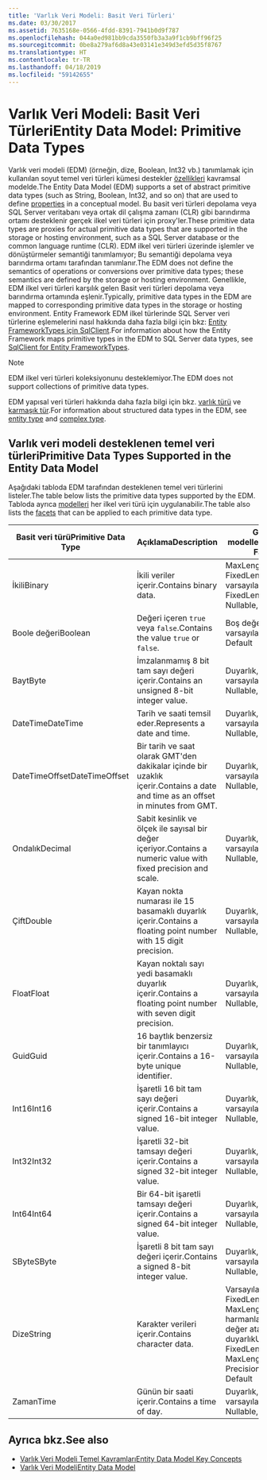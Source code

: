 ```yaml
---
title: 'Varlık Veri Modeli: Basit Veri Türleri'
ms.date: 03/30/2017
ms.assetid: 7635168e-0566-4fdd-8391-7941b0d9f787
ms.openlocfilehash: 044a0ed981bb9cda3550fb3a3a9f1cb9bff96f25
ms.sourcegitcommit: 0be8a279af6d8a43e03141e349d3efd5d35f8767
ms.translationtype: HT
ms.contentlocale: tr-TR
ms.lasthandoff: 04/18/2019
ms.locfileid: "59142655"
---
```

# <a name="entity-data-model-primitive-data-types"></a><span data-ttu-id="35246-102">Varlık Veri Modeli: Basit Veri Türleri</span><span class="sxs-lookup"><span data-stu-id="35246-102">Entity Data Model: Primitive Data Types</span></span>
<span data-ttu-id="35246-103">Varlık veri modeli (EDM) (örneğin, dize, Boolean, Int32 vb.) tanımlamak için kullanılan soyut temel veri türleri kümesi destekler [özellikleri](../../../../docs/framework/data/adonet/property.md) kavramsal modelde.</span><span class="sxs-lookup"><span data-stu-id="35246-103">The Entity Data Model (EDM) supports a set of abstract primitive data types (such as String, Boolean, Int32, and so on) that are used to define [properties](../../../../docs/framework/data/adonet/property.md) in a conceptual model.</span></span> <span data-ttu-id="35246-104">Bu basit veri türleri depolama veya SQL Server veritabanı veya ortak dil çalışma zamanı (CLR) gibi barındırma ortamı desteklenir gerçek ilkel veri türleri için proxy'ler.</span><span class="sxs-lookup"><span data-stu-id="35246-104">These primitive data types are proxies for actual primitive data types that are supported in the storage or hosting environment, such as a SQL Server database or the common language runtime (CLR).</span></span> <span data-ttu-id="35246-105">EDM ilkel veri türleri üzerinde işlemler ve dönüştürmeler semantiği tanımlamıyor; Bu semantiği depolama veya barındırma ortamı tarafından tanımlanır.</span><span class="sxs-lookup"><span data-stu-id="35246-105">The EDM does not define the semantics of operations or conversions over primitive data types; these semantics are defined by the storage or hosting environment.</span></span> <span data-ttu-id="35246-106">Genellikle, EDM ilkel veri türleri karşılık gelen Basit veri türleri depolama veya barındırma ortamında eşlenir.</span><span class="sxs-lookup"><span data-stu-id="35246-106">Typically, primitive data types in the EDM are mapped to corresponding primitive data types in the storage or hosting environment.</span></span> <span data-ttu-id="35246-107">Entity Framework EDM ilkel türlerinde SQL Server veri türlerine eşlemelerini nasıl hakkında daha fazla bilgi için bkz: [Entity FrameworkTypes için SqlClient](../../../../docs/framework/data/adonet/ef/sqlclient-for-ef-types.md).</span><span class="sxs-lookup"><span data-stu-id="35246-107">For information about how the Entity Framework maps primitive types in the EDM to SQL Server data types, see [SqlClient for Entity FrameworkTypes](../../../../docs/framework/data/adonet/ef/sqlclient-for-ef-types.md).</span></span>  
  
> [!NOTE]
>  <span data-ttu-id="35246-108">EDM ilkel veri türleri koleksiyonunu desteklemiyor.</span><span class="sxs-lookup"><span data-stu-id="35246-108">The EDM does not support collections of primitive data types.</span></span>  
  
 <span data-ttu-id="35246-109">EDM yapısal veri türleri hakkında daha fazla bilgi için bkz. [varlık türü](../../../../docs/framework/data/adonet/entity-type.md) ve [karmaşık tür](../../../../docs/framework/data/adonet/complex-type.md).</span><span class="sxs-lookup"><span data-stu-id="35246-109">For information about structured data types in the EDM, see [entity type](../../../../docs/framework/data/adonet/entity-type.md) and [complex type](../../../../docs/framework/data/adonet/complex-type.md).</span></span>  
  
## <a name="primitive-data-types-supported-in-the-entity-data-model"></a><span data-ttu-id="35246-110">Varlık veri modeli desteklenen temel veri türleri</span><span class="sxs-lookup"><span data-stu-id="35246-110">Primitive Data Types Supported in the Entity Data Model</span></span>  
 <span data-ttu-id="35246-111">Aşağıdaki tabloda EDM tarafından desteklenen temel veri türlerini listeler.</span><span class="sxs-lookup"><span data-stu-id="35246-111">The table below lists the primitive data types supported by the EDM.</span></span> <span data-ttu-id="35246-112">Tabloda ayrıca [modelleri](../../../../docs/framework/data/adonet/facet.md) her ilkel veri türü için uygulanabilir.</span><span class="sxs-lookup"><span data-stu-id="35246-112">The table also lists the [facets](../../../../docs/framework/data/adonet/facet.md) that can be applied to each primitive data type.</span></span>  
  
|<span data-ttu-id="35246-113">Basit veri türü</span><span class="sxs-lookup"><span data-stu-id="35246-113">Primitive Data Type</span></span>|<span data-ttu-id="35246-114">Açıklama</span><span class="sxs-lookup"><span data-stu-id="35246-114">Description</span></span>|<span data-ttu-id="35246-115">Geçerli modelleri</span><span class="sxs-lookup"><span data-stu-id="35246-115">Applicable Facets</span></span>|  
|-------------------------|-----------------|-----------------------|  
|<span data-ttu-id="35246-116">İkili</span><span class="sxs-lookup"><span data-stu-id="35246-116">Binary</span></span>|<span data-ttu-id="35246-117">İkili veriler içerir.</span><span class="sxs-lookup"><span data-stu-id="35246-117">Contains binary data.</span></span>|<span data-ttu-id="35246-118">MaxLength, FixedLength, null, varsayılan</span><span class="sxs-lookup"><span data-stu-id="35246-118">MaxLength, FixedLength, Nullable, Default</span></span>|  
|<span data-ttu-id="35246-119">Boole değeri</span><span class="sxs-lookup"><span data-stu-id="35246-119">Boolean</span></span>|<span data-ttu-id="35246-120">Değeri içeren `true` veya `false`.</span><span class="sxs-lookup"><span data-stu-id="35246-120">Contains the value `true` or `false`.</span></span>|<span data-ttu-id="35246-121">Boş değer atanabilir, varsayılan</span><span class="sxs-lookup"><span data-stu-id="35246-121">Nullable, Default</span></span>|  
|<span data-ttu-id="35246-122">Bayt</span><span class="sxs-lookup"><span data-stu-id="35246-122">Byte</span></span>|<span data-ttu-id="35246-123">İmzalanmamış 8 bit tam sayı değeri içerir.</span><span class="sxs-lookup"><span data-stu-id="35246-123">Contains an unsigned 8-bit integer value.</span></span>|<span data-ttu-id="35246-124">Duyarlık, null, varsayılan</span><span class="sxs-lookup"><span data-stu-id="35246-124">Precision, Nullable, Default</span></span>|  
|<span data-ttu-id="35246-125">DateTime</span><span class="sxs-lookup"><span data-stu-id="35246-125">DateTime</span></span>|<span data-ttu-id="35246-126">Tarih ve saati temsil eder.</span><span class="sxs-lookup"><span data-stu-id="35246-126">Represents a date and time.</span></span>|<span data-ttu-id="35246-127">Duyarlık, null, varsayılan</span><span class="sxs-lookup"><span data-stu-id="35246-127">Precision, Nullable, Default</span></span>|  
|<span data-ttu-id="35246-128">DateTimeOffset</span><span class="sxs-lookup"><span data-stu-id="35246-128">DateTimeOffset</span></span>|<span data-ttu-id="35246-129">Bir tarih ve saat olarak GMT'den dakikalar içinde bir uzaklık içerir.</span><span class="sxs-lookup"><span data-stu-id="35246-129">Contains a date and time as an offset in minutes from GMT.</span></span>|<span data-ttu-id="35246-130">Duyarlık, null, varsayılan</span><span class="sxs-lookup"><span data-stu-id="35246-130">Precision, Nullable, Default</span></span>|  
|<span data-ttu-id="35246-131">Ondalık</span><span class="sxs-lookup"><span data-stu-id="35246-131">Decimal</span></span>|<span data-ttu-id="35246-132">Sabit kesinlik ve ölçek ile sayısal bir değer içeriyor.</span><span class="sxs-lookup"><span data-stu-id="35246-132">Contains a numeric value with fixed precision and scale.</span></span>|<span data-ttu-id="35246-133">Duyarlık, null, varsayılan</span><span class="sxs-lookup"><span data-stu-id="35246-133">Precision, Nullable, Default</span></span>|  
|<span data-ttu-id="35246-134">Çift</span><span class="sxs-lookup"><span data-stu-id="35246-134">Double</span></span>|<span data-ttu-id="35246-135">Kayan nokta numarası ile 15 basamaklı duyarlık içerir.</span><span class="sxs-lookup"><span data-stu-id="35246-135">Contains a floating point number with 15 digit precision.</span></span>|<span data-ttu-id="35246-136">Duyarlık, null, varsayılan</span><span class="sxs-lookup"><span data-stu-id="35246-136">Precision, Nullable, Default</span></span>|  
|<span data-ttu-id="35246-137">Float</span><span class="sxs-lookup"><span data-stu-id="35246-137">Float</span></span>|<span data-ttu-id="35246-138">Kayan noktalı sayı yedi basamaklı duyarlık içerir.</span><span class="sxs-lookup"><span data-stu-id="35246-138">Contains a floating point number with seven digit precision.</span></span>|<span data-ttu-id="35246-139">Duyarlık, null, varsayılan</span><span class="sxs-lookup"><span data-stu-id="35246-139">Precision, Nullable, Default</span></span>|  
|<span data-ttu-id="35246-140">Guid</span><span class="sxs-lookup"><span data-stu-id="35246-140">Guid</span></span>|<span data-ttu-id="35246-141">16 baytlık benzersiz bir tanımlayıcı içerir.</span><span class="sxs-lookup"><span data-stu-id="35246-141">Contains a 16-byte unique identifier.</span></span>|<span data-ttu-id="35246-142">Duyarlık, null, varsayılan</span><span class="sxs-lookup"><span data-stu-id="35246-142">Precision, Nullable, Default</span></span>|  
|<span data-ttu-id="35246-143">Int16</span><span class="sxs-lookup"><span data-stu-id="35246-143">Int16</span></span>|<span data-ttu-id="35246-144">İşaretli 16 bit tam sayı değeri içerir.</span><span class="sxs-lookup"><span data-stu-id="35246-144">Contains a signed 16-bit integer value.</span></span>|<span data-ttu-id="35246-145">Duyarlık, null, varsayılan</span><span class="sxs-lookup"><span data-stu-id="35246-145">Precision, Nullable, Default</span></span>|  
|<span data-ttu-id="35246-146">Int32</span><span class="sxs-lookup"><span data-stu-id="35246-146">Int32</span></span>|<span data-ttu-id="35246-147">İşaretli 32-bit tamsayı değeri içerir.</span><span class="sxs-lookup"><span data-stu-id="35246-147">Contains a signed 32-bit integer value.</span></span>|<span data-ttu-id="35246-148">Duyarlık, null, varsayılan</span><span class="sxs-lookup"><span data-stu-id="35246-148">Precision, Nullable, Default</span></span>|  
|<span data-ttu-id="35246-149">Int64</span><span class="sxs-lookup"><span data-stu-id="35246-149">Int64</span></span>|<span data-ttu-id="35246-150">Bir 64-bit işaretli tamsayı değeri içerir.</span><span class="sxs-lookup"><span data-stu-id="35246-150">Contains a signed 64-bit integer value.</span></span>|<span data-ttu-id="35246-151">Duyarlık, null, varsayılan</span><span class="sxs-lookup"><span data-stu-id="35246-151">Precision, Nullable, Default</span></span>|  
|<span data-ttu-id="35246-152">SByte</span><span class="sxs-lookup"><span data-stu-id="35246-152">SByte</span></span>|<span data-ttu-id="35246-153">İşaretli 8 bit tam sayı değeri içerir.</span><span class="sxs-lookup"><span data-stu-id="35246-153">Contains a signed 8-bit integer value.</span></span>|<span data-ttu-id="35246-154">Duyarlık, null, varsayılan</span><span class="sxs-lookup"><span data-stu-id="35246-154">Precision, Nullable, Default</span></span>|  
|<span data-ttu-id="35246-155">Dize</span><span class="sxs-lookup"><span data-stu-id="35246-155">String</span></span>|<span data-ttu-id="35246-156">Karakter verileri içerir.</span><span class="sxs-lookup"><span data-stu-id="35246-156">Contains character data.</span></span>|<span data-ttu-id="35246-157">Varsayılan Unicode, FixedLength, MaxLength, harmanlaması, boş değer atanabilir, duyarlık</span><span class="sxs-lookup"><span data-stu-id="35246-157">Unicode, FixedLength, MaxLength, Collation, Precision, Nullable, Default</span></span>|  
|<span data-ttu-id="35246-158">Zaman</span><span class="sxs-lookup"><span data-stu-id="35246-158">Time</span></span>|<span data-ttu-id="35246-159">Günün bir saati içerir.</span><span class="sxs-lookup"><span data-stu-id="35246-159">Contains a time of day.</span></span>|<span data-ttu-id="35246-160">Duyarlık, null, varsayılan</span><span class="sxs-lookup"><span data-stu-id="35246-160">Precision, Nullable, Default</span></span>|  
  
## <a name="see-also"></a><span data-ttu-id="35246-161">Ayrıca bkz.</span><span class="sxs-lookup"><span data-stu-id="35246-161">See also</span></span>

- [<span data-ttu-id="35246-162">Varlık Veri Modeli Temel Kavramları</span><span class="sxs-lookup"><span data-stu-id="35246-162">Entity Data Model Key Concepts</span></span>](../../../../docs/framework/data/adonet/entity-data-model-key-concepts.md)
- [<span data-ttu-id="35246-163">Varlık Veri Modeli</span><span class="sxs-lookup"><span data-stu-id="35246-163">Entity Data Model</span></span>](../../../../docs/framework/data/adonet/entity-data-model.md)
